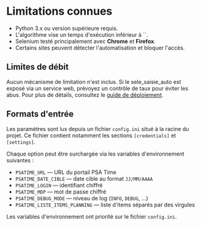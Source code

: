 # Limitations connues

- Python 3.x ou version supérieure requis.
- L'algorithme vise un temps d'exécution inférieur à ``.
- Selenium testé principalement avec **Chrome** et **Firefox**.
- Certains sites peuvent détecter l'automatisation et bloquer l'accès.



## Limites de débit

Aucun mécanisme de limitation n'est inclus. Si le sele_saisie_auto est exposé via un
service web, prévoyez un contrôle de taux pour éviter les abus.
Pour plus de détails, consultez le [guide de déploiement](../guides/deployment.md).

## Formats d'entrée

Les paramètres sont lus depuis un fichier `config.ini` situé à la racine du
projet. Ce fichier contient notamment les sections `[credentials]` et
`[settings]`.

Chaque option peut être surchargée via les variables d'environnement
suivantes :

- `PSATIME_URL` — URL du portail PSA Time
- `PSATIME_DATE_CIBLE` — date cible au format `JJ/MM/AAAA`
- `PSATIME_LOGIN` — identifiant chiffré
- `PSATIME_MDP` — mot de passe chiffré
- `PSATIME_DEBUG_MODE` — niveau de log (`INFO`, `DEBUG`, …)
- `PSATIME_LISTE_ITEMS_PLANNING` — liste d'items séparés par des virgules

Les variables d'environnement ont priorité sur le fichier `config.ini`.
